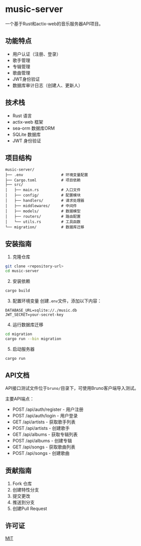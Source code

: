 # music-server

一个基于Rust和actix-web的音乐服务器API项目。

## 功能特点

- 用户认证（注册、登录）
- 歌手管理
- 专辑管理
- 歌曲管理
- JWT身份验证
- 数据库审计日志（创建人、更新人）

## 技术栈

- Rust 语言
- actix-web 框架
- sea-orm 数据库ORM
- SQLite 数据库
- JWT 身份验证

## 项目结构

```
music-server/
├── .env                 # 环境变量配置
├── Cargo.toml           # 项目依赖
├── src/
│   ├── main.rs          # 入口文件
│   ├── config/          # 配置模块
│   ├── handlers/        # 请求处理器
│   ├── middlewares/     # 中间件
│   ├── models/          # 数据模型
│   ├── routers/         # 路由配置
│   └── utils.rs         # 工具函数
└── migration/           # 数据库迁移
```

## 安装指南

1. 克隆仓库
```bash
git clone <repository-url>
cd music-server
```

2. 安装依赖
```bash
cargo build
```

3. 配置环境变量
创建`.env`文件，添加以下内容：
```
DATABASE_URL=sqlite://./music.db
JWT_SECRET=your-secret-key
```

4. 运行数据库迁移
```bash
cd migration
cargo run --bin migration
```

5. 启动服务器
```bash
cargo run
```

## API文档

API接口测试文件位于`bruno/`目录下，可使用Bruno客户端导入测试。

主要API端点：
- POST /api/auth/register - 用户注册
- POST /api/auth/login - 用户登录
- GET /api/artists - 获取歌手列表
- POST /api/artists - 创建歌手
- GET /api/albums - 获取专辑列表
- POST /api/albums - 创建专辑
- GET /api/songs - 获取歌曲列表
- POST /api/songs - 创建歌曲

## 贡献指南

1. Fork 仓库
2. 创建特性分支
3. 提交更改
4. 推送到分支
5. 创建Pull Request

## 许可证

[MIT](LICENSE)